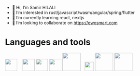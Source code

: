 - 👋 Hi, I’m Samir HILALI
- 👀 I’m interested in rust/javascript/wasm/angular/spring/flutter 
- 🌱 I’m currently learning react, nextjs
- 💞️ I’m looking to collaborate on https://ewosmart.com

<!---
hilalisa67/hilalisa67 is a ✨ special ✨ repository because its `README.md` (this file) appears on your GitHub profile.
You can click the Preview link to take a look at your changes.
--->

# Languages and tools
<img src="https://cdn.svgporn.com/logos/typescript-icon.svg" width="40px"> 　<img src="https://cdn.svgporn.com/logos/rust.svg" width="40px">
<img src="https://cdn.svgporn.com/logos/python.svg" width="40px"> <img src="https://cdn.svgporn.com/logos/react.svg" width="40px">  <img src="https://cdn.svgporn.com/logos/aws.svg" width="60px">　<img src="https://cdn.svgporn.com/logos/graphql.svg" width="30px">  <img src="https://cdn.svgporn.com/logos/flutter.svg" width="60px">
 <img src="https://cdn.svgporn.com/logos/spring.svg" width="60px">
